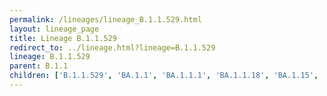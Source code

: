 ```yaml
---
permalink: /lineages/lineage_B.1.1.529.html
layout: lineage_page
title: Lineage B.1.1.529
redirect_to: ../lineage.html?lineage=B.1.1.529
lineage: B.1.1.529
parent: B.1.1
children: ['B.1.1.529', 'BA.1.1', 'BA.1.1.1', 'BA.1.1.18', 'BA.1.15', 'BA.2', 'BA.2.9.3', 'BA.2.10.1', 'BA.2.12.1', 'BA.2.86', 'BA.2.86.1', 'BA.2.86.2', 'BA.2.86.3', 'BA.2.86.4', 'BA.2.86.5', 'BA.4.4', 'BA.4.6', 'BA.5.1', 'BA.5.1.17', 'BA.5.1.25', 'BA.5.1.30', 'BA.5.2', 'BA.5.2.1', 'BA.5.2.6', 'BA.5.2.33', 'BA.5.2.48', 'BA.5.3.1']
---
```

